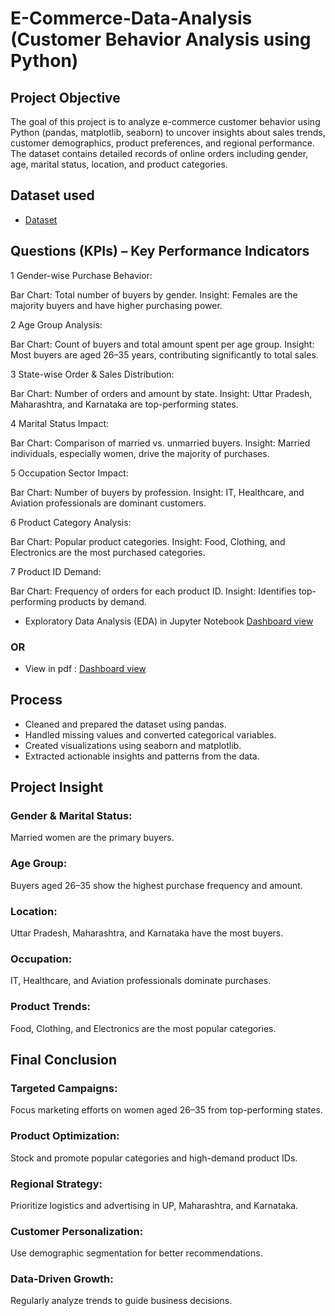 # E-Commerce-Data-Analysis (Customer Behavior Analysis using Python)
## Project Objective
The goal of this project is to analyze e-commerce customer behavior using Python (pandas, matplotlib, seaborn) to uncover insights about sales trends, customer demographics, product preferences, and regional performance. The dataset contains detailed records of online orders including gender, age, marital status, location, and product categories.
## Dataset used
- <a href="https://github.com/mrtaha23/Data-analyst-E-Commerce-Sales-Using-Python-/blob/main/E-Commerce%20Sales.csv">Dataset</a>

## Questions (KPIs) – Key Performance Indicators
1 Gender-wise Purchase Behavior:

Bar Chart: Total number of buyers by gender.
Insight: Females are the majority buyers and have higher purchasing power.

2 Age Group Analysis:

Bar Chart: Count of buyers and total amount spent per age group.
Insight: Most buyers are aged 26–35 years, contributing significantly to total sales.

3 State-wise Order & Sales Distribution:

Bar Chart: Number of orders and amount by state.
Insight: Uttar Pradesh, Maharashtra, and Karnataka are top-performing states.

4 Marital Status Impact:

Bar Chart: Comparison of married vs. unmarried buyers.
Insight: Married individuals, especially women, drive the majority of purchases.

5 Occupation Sector Impact:

Bar Chart: Number of buyers by profession.
Insight: IT, Healthcare, and Aviation professionals are dominant customers.

6 Product Category Analysis:

Bar Chart: Popular product categories.
Insight: Food, Clothing, and Electronics are the most purchased categories.

7 Product ID Demand:

Bar Chart: Frequency of orders for each product ID.
Insight: Identifies top-performing products by demand.


- Exploratory Data Analysis (EDA) in Jupyter Notebook <a href="https://github.com/mrtaha23/Data-analyst-E-Commerce-Sales-Using-Python-/blob/main/E_commerce_sale.ipynb">Dashboard view </a>
### OR 
- View in pdf : <a href="https://github.com/mrtaha23/Data-analyst-E-Commerce-Sales-Using-Python-/blob/main/E_commerce_sale.ipynb">Dashboard view </a>

## Process
- Cleaned and prepared the dataset using pandas.
- Handled missing values and converted categorical variables.
- Created visualizations using seaborn and matplotlib.
- Extracted actionable insights and patterns from the data.

## Project Insight

### Gender & Marital Status: 
Married women are the primary buyers.
### Age Group: 
Buyers aged 26–35 show the highest purchase frequency and amount.
### Location: 
Uttar Pradesh, Maharashtra, and Karnataka have the most buyers.
### Occupation: 
IT, Healthcare, and Aviation professionals dominate purchases.
### Product Trends: 
Food, Clothing, and Electronics are the most popular categories.

## Final Conclusion

### Targeted Campaigns: 
Focus marketing efforts on women aged 26–35 from top-performing states.
### Product Optimization: 
Stock and promote popular categories and high-demand product IDs.
### Regional Strategy: 
Prioritize logistics and advertising in UP, Maharashtra, and Karnataka.
### Customer Personalization: 
Use demographic segmentation for better recommendations.
### Data-Driven Growth: 
Regularly analyze trends to guide business decisions.
